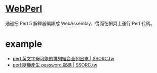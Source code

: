 
# [WebPerl](https://webperl.zero-g.net/)

通過把 Perl 5 解釋器編譯成 WebAssembly，從而在網頁上運行 Perl 代碼。

# example
* [perl 英文字母可能的排列組合全列出來 | SSORC.tw](https://ssorc.tw/6785)
* [perl 隨機產生 password 密碼 | SSORC.tw](https://ssorc.tw/6821)
